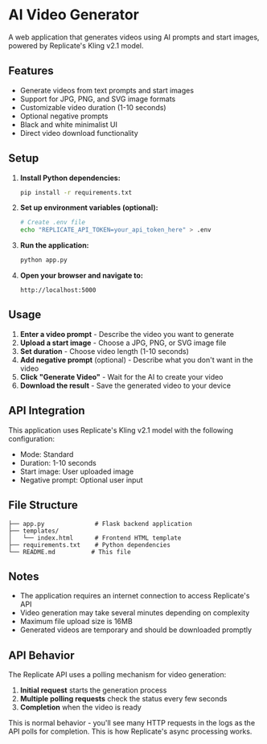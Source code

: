# AI Video Generator

A web application that generates videos using AI prompts and start images, powered by Replicate's Kling v2.1 model.

## Features

- Generate videos from text prompts and start images
- Support for JPG, PNG, and SVG image formats
- Customizable video duration (1-10 seconds)
- Optional negative prompts
- Black and white minimalist UI
- Direct video download functionality

## Setup

1. **Install Python dependencies:**
   ```bash
   pip install -r requirements.txt
   ```

2. **Set up environment variables (optional):**
   ```bash
   # Create .env file
   echo "REPLICATE_API_TOKEN=your_api_token_here" > .env
   ```

3. **Run the application:**
   ```bash
   python app.py
   ```

4. **Open your browser and navigate to:**
   ```
   http://localhost:5000
   ```

## Usage

1. **Enter a video prompt** - Describe the video you want to generate
2. **Upload a start image** - Choose a JPG, PNG, or SVG image file
3. **Set duration** - Choose video length (1-10 seconds)
4. **Add negative prompt** (optional) - Describe what you don't want in the video
5. **Click "Generate Video"** - Wait for the AI to create your video
6. **Download the result** - Save the generated video to your device

## API Integration

This application uses Replicate's Kling v2.1 model with the following configuration:
- Mode: Standard
- Duration: 1-10 seconds
- Start image: User uploaded image
- Negative prompt: Optional user input

## File Structure

```
├── app.py              # Flask backend application
├── templates/
│   └── index.html      # Frontend HTML template
├── requirements.txt    # Python dependencies
└── README.md          # This file
```

## Notes

- The application requires an internet connection to access Replicate's API
- Video generation may take several minutes depending on complexity
- Maximum file upload size is 16MB
- Generated videos are temporary and should be downloaded promptly

## API Behavior

The Replicate API uses a polling mechanism for video generation:
1. **Initial request** starts the generation process
2. **Multiple polling requests** check the status every few seconds
3. **Completion** when the video is ready

This is normal behavior - you'll see many HTTP requests in the logs as the API polls for completion. This is how Replicate's async processing works.

